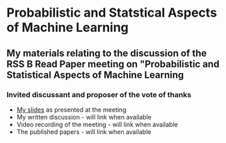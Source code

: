 # Probabilistic and Statstical Aspects of Machine Learning

## My materials relating to the discussion of the RSS B Read Paper meeting on "Probabilistic and Statistical Aspects of Machine Learning

### Invited discussant and proposer of the vote of thanks

* [My slides](slides.pdf) as presented at the meeting
* My written discussion - will link when available
* Video recording of the meeting - will link when available
* The published papers - will link when available


